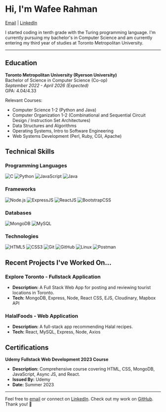# Hi, I'm Wafee Rahman

[Email](mailto:wafee.rahman842@gmail.com) | [LinkedIn](https://www.linkedin.com/in/wafee-rahman-772108270/)

I started coding in tenth grade with the Turing programming language. I'm currently pursuing my bachelor's in Computer Science and am currently entering my third year of studies at Toronto Metropolitan University.

---

## Education

**Toronto Metropolitan University (Ryerson University)**  
Bachelor of Science in Computer Science (Co-op)  
*September 2022 - April 2026 (Expected)*  
GPA: 4.04/4.33  

Relevant Courses: 
- Computer Science 1-2 (Python and Java)
- Computer Organization 1-2 (Combinational and Sequential Circuit Design / Instruction Set Architectures) 
- Data Structures and Algorithms
- Operating Systems, Intro to Software Engineering
- Web Systems Development (Perl, Ruby, CGI, Apache) 

## Technical Skills

### Programming Languages
![C](https://img.shields.io/badge/C-%232370ED.svg?style=for-the-badge&logo=c&logoColor=white)
![Python](https://img.shields.io/badge/Python-%2314354C.svg?style=for-the-badge&logo=python&logoColor=white)
![JavaScript](https://img.shields.io/badge/JavaScript-%23F7DF1E.svg?style=for-the-badge&logo=javascript&logoColor=black)
![Java](https://img.shields.io/badge/Java-%23007396.svg?style=for-the-badge&logo=java&logoColor=white)

### Frameworks
![Node.js](https://img.shields.io/badge/Node.js-%23339933.svg?style=for-the-badge&logo=node.js&logoColor=white)
![ExpressJS](https://img.shields.io/badge/Express.js-%23000000.svg?style=for-the-badge&logo=express&logoColor=white)
![ReactJS](https://img.shields.io/badge/React-%2361DAFB.svg?style=for-the-badge&logo=react&logoColor=black)
![BootstrapCSS](https://img.shields.io/badge/Bootstrap-%237952B3.svg?style=for-the-badge&logo=bootstrap&logoColor=white)
    
### Databases
![MongoDB](https://img.shields.io/badge/MongoDB-%2347A248.svg?style=for-the-badge&logo=mongodb&logoColor=white)
![MySQL](https://img.shields.io/badge/MySQL-%234479A1.svg?style=for-the-badge&logo=mysql&logoColor=white)

### Technologies
![HTML5](https://img.shields.io/badge/HTML5-%23E34F26.svg?style=for-the-badge&logo=html5&logoColor=white)
![CSS3](https://img.shields.io/badge/CSS-%231572B6.svg?style=for-the-badge&logo=css3&logoColor=white)
![Git](https://img.shields.io/badge/Git-%23F05033.svg?style=for-the-badge&logo=git&logoColor=white)
![GitHub](https://img.shields.io/badge/GitHub-%23121011.svg?style=for-the-badge&logo=github&logoColor=white)
![Linux](https://img.shields.io/badge/Linux-%23FCC624.svg?style=for-the-badge&logo=linux&logoColor=black) 
![Postman](https://img.shields.io/badge/Postman-%23FF6C37.svg?style=for-the-badge&logo=postman&logoColor=white)

## Recent Projects I've Worked On...

### Explore Toronto - Fullstack Application
- **Description:** A Full Stack Web App for posting and reviewing tourist locations in Toronto.
- **Tech:** MongoDB, Express, Node, React CSS, EJS, Cloudinary, Mapbox API

### HalalFoods - Web Application
- **Description:** A full-stack app recommending Halal recipes.
- **Tech:** React, MySQL, Express, Node, Axios

## Certifications

**Udemy Fullstack Web Development 2023 Course**
- **Description:** Comprehensive course covering HTML, CSS, MongoDB, JavaScript, Async JS, and React.
- **Issued By:** Udemy
- **Date:** Summer 2023

---

Feel free to [email](mailto:wafee.rahman842@gmail.com) or connect on [LinkedIn](https://www.linkedin.com/in/wafeerahman/). Check out my work on [GitHub](https://github.com/WafeeRahman). Thank you! 🚀
